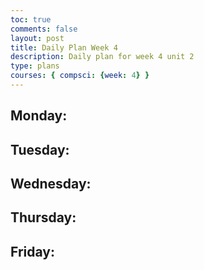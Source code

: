```yaml
---
toc: true
comments: false
layout: post
title: Daily Plan Week 4
description: Daily plan for week 4 unit 2
type: plans
courses: { compsci: {week: 4} }
---
```


## Monday:
> 

## Tuesday:
> 

## Wednesday:
> 

## Thursday:
> 

## Friday:
> 